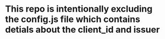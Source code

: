 # This repo is intentionally excluding the config.js file which contains detials about the client_id and issuer
